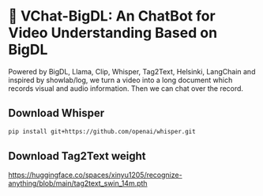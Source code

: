 # 🤖 VChat-BigDL: An ChatBot for Video Understanding Based on BigDL
Powered by BigDL, Llama, Clip, Whisper, Tag2Text, Helsinki, LangChain and inspired by showlab/log, we turn a video into a long document which records visual and audio information. Then we can chat over the record.
## Download Whisper
```bash
pip install git+https://github.com/openai/whisper.git
```
## Download Tag2Text weight
<https://huggingface.co/spaces/xinyu1205/recognize-anything/blob/main/tag2text_swin_14m.pth>